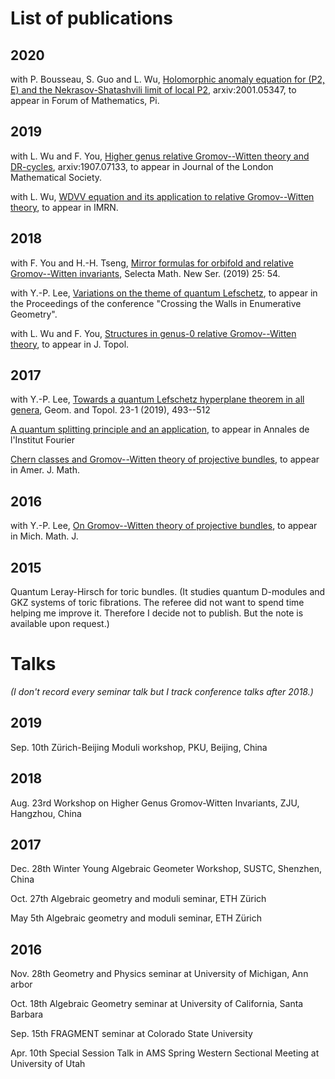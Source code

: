 # List of publications

## 2020

with P. Bousseau, S. Guo and L. Wu, [Holomorphic anomaly equation for (P2, E) and the Nekrasov-Shatashvili limit of local P2](http://arxiv.org/abs/2001.05347), arxiv:2001.05347, to appear in Forum of Mathematics, Pi.

## 2019

with L. Wu and F. You, [Higher genus relative Gromov--Witten theory and DR-cycles](https://arxiv.org/abs/1907.07133), arxiv:1907.07133, to appear in Journal of the London Mathematical Society.

with L. Wu, [WDVV equation and its application to relative Gromov--Witten theory](https://arxiv.org/abs/1902.05739), to appear in IMRN.

## 2018

with F. You and H.-H. Tseng, [Mirror formulas for orbifold and relative Gromov--Witten invariants](https://arxiv.org/abs/1811.10807), Selecta Math. New Ser. (2019) 25: 54.

with Y.-P. Lee, [Variations on the theme of quantum Lefschetz](https://arxiv.org/abs/1812.01732), to appear in the Proceedings of the conference "Crossing the Walls in Enumerative Geometry".

with L. Wu and F. You, [Structures in genus-0 relative Gromov--Witten theory](https://arxiv.org/abs/1810.06952), to appear in J. Topol.

## 2017

with Y.-P. Lee, [Towards a quantum Lefschetz hyperplane theorem in all genera](https://arxiv.org/abs/1712.03573), Geom. and Topol. 23-1 (2019), 493--512

[A quantum splitting principle and an application](https://arxiv.org/abs/1708.08020), to appear in Annales de l'Institut Fourier

[Chern classes and Gromov--Witten theory of projective bundles](https://arxiv.org/abs/1705.07421), to appear in Amer. J. Math.

## 2016

with Y.-P. Lee, [On Gromov--Witten theory of projective bundles](https://arxiv.org/abs/1607.00740), to appear in Mich. Math. J.

## 2015

Quantum Leray-Hirsch for toric bundles.
(It studies quantum D-modules and GKZ systems of toric fibrations. The referee did not want to spend time helping me improve it. Therefore I decide not to publish. But the note is available upon request.)

# Talks

_(I don't record every seminar talk but I track conference talks after 2018.)_

## 2019

Sep. 10th Zürich-Beijing Moduli workshop, PKU, Beijing, China

## 2018 

Aug. 23rd Workshop on Higher Genus Gromov-Witten Invariants, ZJU, Hangzhou, China

## 2017 

Dec. 28th Winter Young Algebraic Geometer Workshop, SUSTC, Shenzhen, China 

Oct. 27th Algebraic geometry and moduli seminar, ETH Zürich 

May 5th Algebraic geometry and moduli seminar, ETH Zürich 

## 2016 

Nov. 28th Geometry and Physics seminar at University of Michigan, Ann arbor 

Oct. 18th Algebraic Geometry seminar at University of California, Santa Barbara 

Sep. 15th FRAGMENT seminar at Colorado State University 

Apr. 10th Special Session Talk in AMS Spring Western Sectional Meeting at University of Utah

